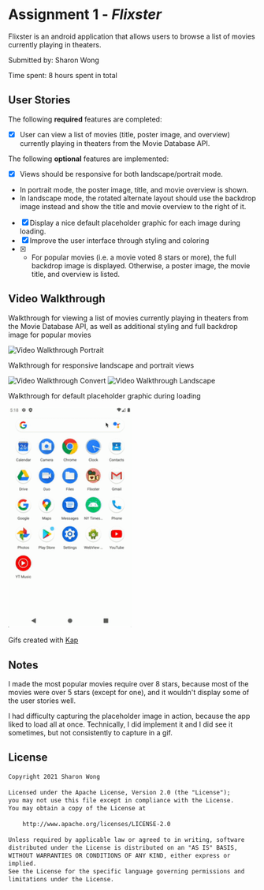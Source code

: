 # Assignment 1 - *Flixster*

Flixster is an android application that allows users to browse a list of movies currently playing in theaters.

Submitted by: Sharon Wong

Time spent: 8 hours spent in total

## User Stories

The following **required** features are completed:
* [x] User can view a list of movies (title, poster image, and overview) currently playing in theaters from the Movie Database API.

The following **optional** features are implemented:
* [x] Views should be responsive for both landscape/portrait mode.
- In portrait mode, the poster image, title, and movie overview is shown.
- In landscape mode, the rotated alternate layout should use the backdrop image instead and show the title and movie overview to the right of it.
* [x] Display a nice default placeholder graphic for each image during loading.
* [x] Improve the user interface through styling and coloring
* [x] * For popular movies (i.e. a movie voted 8 stars or more), the full backdrop image is displayed. Otherwise, a poster image, the movie title, and overview is listed.
  
## Video Walkthrough

Walkthrough for viewing a list of movies currently playing in theaters from the Movie Database API, as well as additional styling and full backdrop image for popular movies

<img src='walkthrough_portrait.gif' title='Video Walkthrough Portrait' width='250' alt='Video Walkthrough Portrait' />

Walkthrough for responsive landscape and portrait views

<img src='walkthrough_convert.gif' title='Video Walkthrough Convert' width='400' alt='Video Walkthrough Convert' />

<img src='walkthrough_land.gif' title='Video Walkthrough Landscape' width='400' alt='Video Walkthrough Landscape' />

Walkthrough for default placeholder graphic during loading

<img src='walkthrough_placeholder.gif' title='Video Walkthrough Placeholder' width='250' alt='Video Walkthrough Placeholder' />

Gifs created with [Kap](https://getkap.co/)

## Notes

I made the most popular movies require over 8 stars, because most of the movies were over 5 stars (except for one), and it wouldn't display some of the user stories well.

I had difficulty capturing the placeholder image in action, because the app liked to load all at once. Technically, I did implement it and I did see it sometimes, but not consistently to capture in a gif.

## License

    Copyright 2021 Sharon Wong
    
    Licensed under the Apache License, Version 2.0 (the "License");
    you may not use this file except in compliance with the License.
    You may obtain a copy of the License at
    
        http://www.apache.org/licenses/LICENSE-2.0
    
    Unless required by applicable law or agreed to in writing, software
    distributed under the License is distributed on an "AS IS" BASIS,
    WITHOUT WARRANTIES OR CONDITIONS OF ANY KIND, either express or implied.
    See the License for the specific language governing permissions and
    limitations under the License.